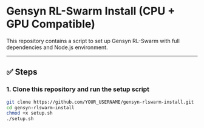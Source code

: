 # Gensyn RL-Swarm Install (CPU + GPU Compatible)

This repository contains a script to set up Gensyn RL-Swarm with full dependencies and Node.js environment.

---

## ✅ Steps

### 1. Clone this repository and run the setup script
```bash
git clone https://github.com/YOUR_USERNAME/gensyn-rlswarm-install.git
cd gensyn-rlswarm-install
chmod +x setup.sh
./setup.sh
